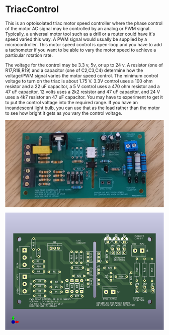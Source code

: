 # TriacControl

This is an optoisolated triac motor speed controller where the phase control of the motor AC signal may be controlled by an analog or PWM signal.
Typically, a universal motor tool such as a drill or a router could have it's speed varied this way.
A PWM signal would usually be supplied by a microcontroller.  This motor speed control is open-loop and you have to add a tachometer
if you want to be able to vary the motor speed to achieve a particular rotation rate.

The voltage for the control may be 3.3 v, 5v, or up to 24 v.  A resistor (one of R17,R18,R19) and a capacitor (one of C2,C3,C4) determine how
the voltage/PWM signal varies the motor speed control.  The minimum control voltage to turn on the triac is about 1.75 V.  3.3V control uses
a 100 ohm resistor and a 22 uF capacitor, a 5 V control uses a 470 ohm resistor and a 47 uF capacitor, 12 volts uses a 2k2 resistor and 47 uF
capacitor, and 24 V uses a 4k7 resistor an 47 uF capacitor.  You may have to experiment to get it to put the control voltage into the required
range.  If you have an incandescent light bulb, you can use that as the load rather than the motor to see how bright it gets as you vary the
control voltage.

![TriacControl](Pics/TriacControl-picture.jpg)

![TriacControl](TriacControl.png)


